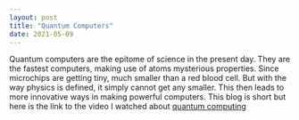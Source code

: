 ```yaml
---
layout: post
title: "Quantum Computers"
date: 2021-05-09
---
```

Quantum computers are the epitome of science in the present day. They are the fastest computers, making use of atoms mysterious properties. Since microchips are getting tiny, much smaller than a red blood cell. But with the way physics is defined, it simply cannot get any smaller. This then leads to more innovative ways in making powerful computers. 
This blog is short but here is the link to the video I watched about [quantum computing](https://www.youtube.com/watch?v=JhHMJCUmq28)